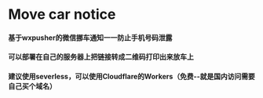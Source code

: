 # Move car notice

#### 基于**wxpusher**的微信挪车通知一一防止手机号码泄露

#### 可以部署在自己的服务器上把链接转成二维码打印出来放车上

#### 建议使用severless，可以使用Cloudflare的Workers（免费--就是国内访问需要自己买个域名）

